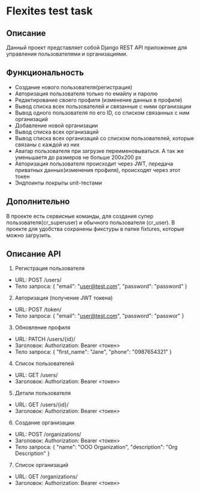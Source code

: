 # Flexites test task

## Описание

Данный проект представляет собой Django REST API приложение для управления пользователями и организациями.

## Функциональность

- Создание нового пользователя(регистрация)
- Авторизация пользователя только по емайлу и паролю
- Редактирование своего профиля (изменение данных в профиле)
- Вывод списка всех пользователей и связанные с ними организации
- Вывод одного пользователя по его ID, со списком связанных с ним организаций
- Добавление новой организации
- Вывод списка всех организаций
- Вывод списка всех организаций со списком пользователей, которые связаны с каждой из них
- Аватар пользователя при загрузке переименовываться. А так же уменьшаетя до размеров не больше 200х200 px
- Авторизация пользователя происходит через JWT, передача приватных данных(изменения профиля), происходят через этот токен
- Эндпоинты покрыты unit-тестами

## Дополнительно

В проекте есть сервисные команды, для создания супер пользователя(cr_superuser) и обычного пользователя (cr_user).
В проекте для удобства сохранены фикстуры в папке fixtures, которые можно загрузить.

## Описание API

1. Регистрация пользователя
- URL: POST /users/
- Тело запроса:
    {
      "email": "user@test.com",
      "password": "password"
    }

2. Авторизация (получение JWT токена)
- URL: POST /token/
- Тело запроса:
    {
      "email": "user@test.com",
      "password": "passwor"
    }

3. Обновление профиля
- URL: PATCH /users/{id}/
- Заголовок: Authorization: Bearer <токен>
- Тело запроса:
    {
      "first_name": "Jane",
      "phone": "0987654321"
    }

4. Список пользователей
- URL: GET /users/
- Заголовок: Authorization: Bearer <токен>

5. Детали пользователя
- URL: GET /users/{id}/
- Заголовок: Authorization: Bearer <токен>

6. Создание организации
- URL: POST /organizations/
- Заголовок: Authorization: Bearer <токен>
- Тело запроса:
    {
      "name": "OOO Organization",
      "description": "Org Description"
    }

7. Список организаций
- URL: GET /organizations/
- Заголовок: Authorization: Bearer <токен>
